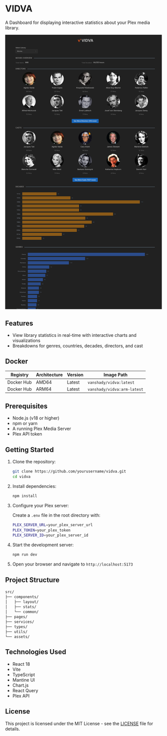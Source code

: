 # VIDVA

A Dashboard for displaying interactive statistics about your Plex media library.

![VIDVA screenshot](./screenshots/screenshot.png)

## Features

- View library statistics in real-time with interactive charts and visualizations
- Breakdowns for genres, countries, decades, directors, and cast

## Docker

| Registry   | Architecture | Version | Image Path                  |
| ---------- | ------------ | ------- | --------------------------- |
| Docker Hub | AMD64        | Latest  | `vanshady/vidva:latest`     |
| Docker Hub | ARM64        | Latest  | `vanshady/vidva:arm-latest` |

## Prerequisites

- Node.js (v18 or higher)
- npm or yarn
- A running Plex Media Server
- Plex API token

## Getting Started

1. Clone the repository:

   ```bash
   git clone https://github.com/yourusername/vidva.git
   cd vidva
   ```

2. Install dependencies:

   ```bash
   npm install
   ```

3. Configure your Plex server:

   Create a `.env` file in the root directory with:

   ```bash
   PLEX_SERVER_URL=your_plex_server_url
   PLEX_TOKEN=your_plex_token
   PLEX_SERVER_ID=your_plex_server_id
   ```

4. Start the development server:

   ```bash
   npm run dev
   ```

5. Open your browser and navigate to `http://localhost:5173`

## Project Structure

```text
src/
├── components/
│   ├── layout/
│   ├── stats/
│   └── common/
├── pages/
├── services/
├── types/
├── utils/
└── assets/
```

## Technologies Used

- React 18
- Vite
- TypeScript
- Mantine UI
- Chart.js
- React Query
- Plex API

## License

This project is licensed under the MIT License - see the [LICENSE](LICENSE) file for details.
